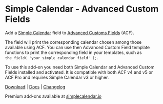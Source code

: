 # Simple Calendar - Advanced Custom Fields

Add a [Simple Calendar](http://simplecalendar.io/) field to [Advanced Customs Fields](http://www.advancedcustomfields.com/) (ACF).

The field will print the corresponding calendar chosen among those available using ACF. You can use then Advanced Custom Field template functions to print the corresponding field in your templates, such as `the_field( 'your_simple_calendar_field' );`.

To use this add-on you need both Simple Calendar and Advanced Custom Fields installed and activated. It is compatible with both ACF v4 and v5 or ACF Pro and requires Simple Calendar v3 or higher.

[Download](https://wordpress.org/plugins/simple-calendar-acf/) | [Docs](http://docs.simplecalendar.io/advanced-custom-fields/) | [Changelog](https://wordpress.org/plugins/simple-calendar-acf/changelog/)

Premium add-ons available at [simplecalendar.io](https://simplecalendar.io)
